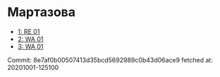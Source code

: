 # Мартазова
- [1: RE 01](1.md)
- [2: WA 01](2.md)
- [3: WA 01](3.md)

Commit: 8e7af0b00507413d35bcd5692989c0b43d06ace9
 fetched at: 20201001-125100
